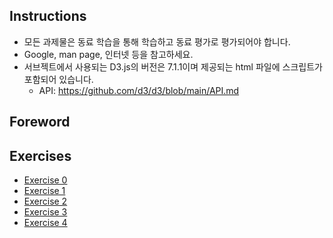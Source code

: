 ## Instructions

- 모든 과제물은 동료 학습을 통해 학습하고 동료 평가로 평가되어야 합니다.
- Google, man page, 인터넷 등을 참고하세요.
- 서브젝트에서 사용되는 D3.js의 버전은 7.1.1이며 제공되는 html 파일에 스크립트가 포함되어 있습니다.
  - API: https://github.com/d3/d3/blob/main/API.md

## Foreword

## Exercises

- [Exercise 0](./ex00.md)
- [Exercise 1](./ex01.md)
- [Exercise 2](./ex02.md)
- [Exercise 3](./ex03.md)
- [Exercise 4](./ex04.md)
